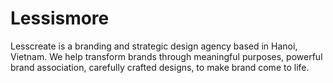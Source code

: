# Lessismore
Lesscreate is a branding and strategic design agency based in Hanoi, Vietnam. We help transform brands through meaningful purposes, powerful brand association, carefully crafted designs, to make brand come to life.
